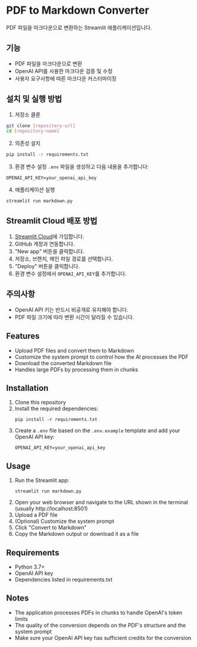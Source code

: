 # PDF to Markdown Converter

PDF 파일을 마크다운으로 변환하는 Streamlit 애플리케이션입니다.

## 기능

- PDF 파일을 마크다운으로 변환
- OpenAI API를 사용한 마크다운 검증 및 수정
- 사용자 요구사항에 따른 마크다운 커스터마이징

## 설치 및 실행 방법

1. 저장소 클론
```bash
git clone [repository-url]
cd [repository-name]
```

2. 의존성 설치
```bash
pip install -r requirements.txt
```

3. 환경 변수 설정
`.env` 파일을 생성하고 다음 내용을 추가합니다:
```
OPENAI_API_KEY=your_openai_api_key
```

4. 애플리케이션 실행
```bash
streamlit run markdown.py
```

## Streamlit Cloud 배포 방법

1. [Streamlit Cloud](https://streamlit.io/cloud)에 가입합니다.
2. GitHub 계정과 연동합니다.
3. "New app" 버튼을 클릭합니다.
4. 저장소, 브랜치, 메인 파일 경로를 선택합니다.
5. "Deploy" 버튼을 클릭합니다.
6. 환경 변수 설정에서 `OPENAI_API_KEY`를 추가합니다.

## 주의사항

- OpenAI API 키는 반드시 비공개로 유지해야 합니다.
- PDF 파일 크기에 따라 변환 시간이 달라질 수 있습니다.

## Features

- Upload PDF files and convert them to Markdown
- Customize the system prompt to control how the AI processes the PDF
- Download the converted Markdown file
- Handles large PDFs by processing them in chunks

## Installation

1. Clone this repository
2. Install the required dependencies:
   ```
   pip install -r requirements.txt
   ```
3. Create a `.env` file based on the `.env.example` template and add your OpenAI API key:
   ```
   OPENAI_API_KEY=your_openai_api_key
   ```

## Usage

1. Run the Streamlit app:
   ```
   streamlit run markdown.py
   ```
2. Open your web browser and navigate to the URL shown in the terminal (usually http://localhost:8501)
3. Upload a PDF file
4. (Optional) Customize the system prompt
5. Click "Convert to Markdown"
6. Copy the Markdown output or download it as a file

## Requirements

- Python 3.7+
- OpenAI API key
- Dependencies listed in requirements.txt

## Notes

- The application processes PDFs in chunks to handle OpenAI's token limits
- The quality of the conversion depends on the PDF's structure and the system prompt
- Make sure your OpenAI API key has sufficient credits for the conversion 